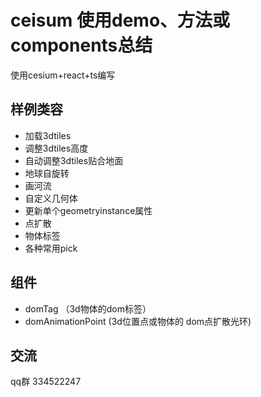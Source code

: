 # ceisum 使用demo、方法或components总结

使用cesium+react+ts编写

## 样例类容
- 加载3dtiles
- 调整3dtiles高度
- 自动调整3dtiles贴合地面
- 地球自旋转
- 画河流
- 自定义几何体
- 更新单个geometryinstance属性
- 点扩散
- 物体标签
- 各种常用pick


## 组件
- domTag （3d物体的dom标签）
- domAnimationPoint (3d位置点或物体的 dom点扩散光环)


## 交流

qq群 334522247
